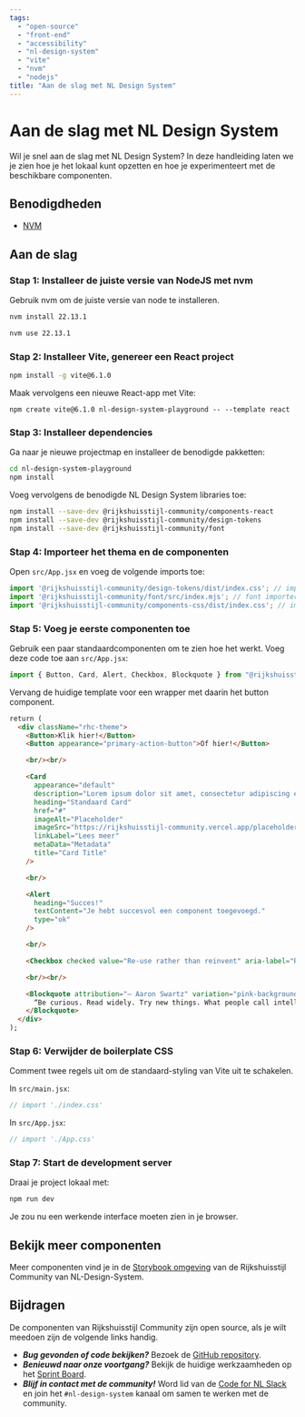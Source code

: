 ```yaml
---
tags:
  - "open-source"
  - "front-end"
  - "accessibility"
  - "nl-design-system"
  - "vite"
  - "nvm"
  - "nodejs"
title: "Aan de slag met NL Design System"
---
```


# Aan de slag met NL Design System

Wil je snel aan de slag met NL Design System? In deze handleiding laten we je zien hoe je het lokaal kunt opzetten en hoe je experimenteert met de beschikbare componenten.

## Benodigdheden

- [NVM](https://github.com/nvm-sh/nvm?tab=readme-ov-file#installing-and-updating)

## Aan de slag

### Stap 1: Installeer de juiste versie van NodeJS met nvm

Gebruik nvm om de juiste versie van node te installeren.

```sh
nvm install 22.13.1
```

```sh
nvm use 22.13.1
```


### Stap 2: Installeer Vite, genereer een React project

```sh
npm install -g vite@6.1.0
```

Maak vervolgens een nieuwe React-app met Vite:

```shs
npm create vite@6.1.0 nl-design-system-playground -- --template react
```

###  Stap 3: Installeer dependencies

Ga naar je nieuwe projectmap en installeer de benodigde pakketten:

```sh
cd nl-design-system-playground
npm install
```
Voeg vervolgens de benodigde NL Design System libraries toe:

```sh
npm install --save-dev @rijkshuisstijl-community/components-react
npm install --save-dev @rijkshuisstijl-community/design-tokens
npm install --save-dev @rijkshuisstijl-community/font
```

### Stap 4: Importeer het thema en de componenten

Open `src/App.jsx` en voeg de volgende imports toe:

```js
import '@rijkshuisstijl-community/design-tokens/dist/index.css'; // importeer het theme.
import '@rijkshuisstijl-community/font/src/index.mjs'; // font importeren.
import '@rijkshuisstijl-community/components-css/dist/index.css'; // importeer de CSS van de components.
```

### Stap 5: Voeg je eerste componenten toe

Gebruik een paar standaardcomponenten om te zien hoe het werkt. Voeg deze code toe aan `src/App.jsx`:

```js
import { Button, Card, Alert, Checkbox, Blockquote } from "@rijkshuisstijl-community/components-react";
```

Vervang de huidige template voor een wrapper met daarin het button component.

```html
return (
  <div className="rhc-theme">
    <Button>Klik hier!</Button>
    <Button appearance="primary-action-button">Of hier!</Button>

    <br/><br/>

    <Card
      appearance="default"
      description="Lorem ipsum dolor sit amet, consectetur adipiscing elit."
      heading="Standaard Card"
      href="#"
      imageAlt="Placeholder"
      imageSrc="https://rijkshuisstijl-community.vercel.app/placeholder.jpg"
      linkLabel="Lees meer"
      metaData="Metadata"
      title="Card Title"
    />

    <br/>

    <Alert
      heading="Succes!"
      textContent="Je hebt succesvol een component toegevoegd."
      type="ok"
    />

    <br/>

    <Checkbox checked value="Re-use rather than reinvent" aria-label="Reuse checkbox"/>

    <br/><br/>

    <Blockquote attribution="— Aaron Swartz" variation="pink-background">
      “Be curious. Read widely. Try new things. What people call intelligence just boils down to curiosity.”
    </Blockquote>
  </div>
);
```

### Stap 6: Verwijder de boilerplate CSS

Comment twee regels uit om de standaard-styling van Vite uit te schakelen.

In `src/main.jsx`:

```jsx
// import './index.css'
```

In `src/App.jsx`:
```js
// import './App.css'
```

### Stap 7: Start de development server

Draai je project lokaal met:

```sh
npm run dev
```

Je zou nu een werkende interface moeten zien in je browser.


## Bekijk meer componenten

Meer componenten vind je in de [Storybook omgeving](https://rijkshuisstijl-community.vercel.app) van de Rijkshuisstijl Community van NL-Design-System.

## Bijdragen

De componenten van Rijkshuisstijl Community zijn open source, als je wilt meedoen zijn de volgende links handig.

- **_Bug gevonden of code bekijken?_** Bezoek
  de [GitHub repository](https://github.com/nl-design-system/rijkshuisstijl-community). 
- **_Benieuwd naar onze voortgang?_** Bekijk de huidige werkzaamheden op
  het [Sprint Board](https://github.com/orgs/nl-design-system/projects/59).
- **_Blijf in contact met de community!_** Word lid van de [Code for NL Slack](https://praatmee.codefor.nl/) en join het
  `#nl-design-system` kanaal om samen te werken met de community.

